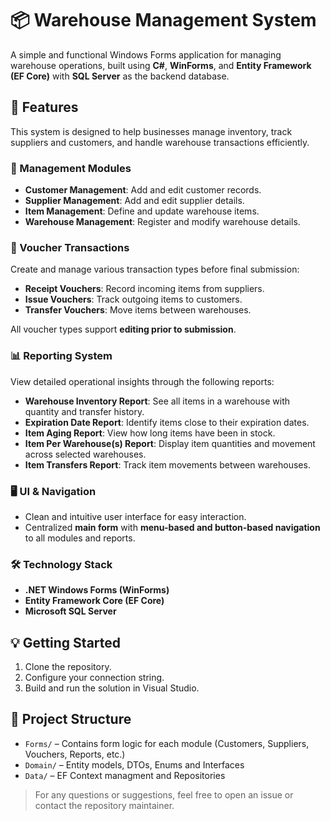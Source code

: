 # 📦 Warehouse Management System

A simple and functional Windows Forms application for managing warehouse operations, built using **C#**, **WinForms**, and **Entity Framework (EF Core)** with **SQL Server** as the backend database.

## 🚀 Features

This system is designed to help businesses manage inventory, track suppliers and customers, and handle warehouse transactions efficiently.

### 🔧 Management Modules
- **Customer Management**: Add and edit customer records.
- **Supplier Management**: Add and edit supplier details.
- **Item Management**: Define and update warehouse items.
- **Warehouse Management**: Register and modify warehouse details.

### 🧾 Voucher Transactions
Create and manage various transaction types before final submission:
- **Receipt Vouchers**: Record incoming items from suppliers.
- **Issue Vouchers**: Track outgoing items to customers.
- **Transfer Vouchers**: Move items between warehouses.

All voucher types support **editing prior to submission**.

### 📊 Reporting System
View detailed operational insights through the following reports:
- **Warehouse Inventory Report**: See all items in a warehouse with quantity and transfer history.
- **Expiration Date Report**: Identify items close to their expiration dates.
- **Item Aging Report**: View how long items have been in stock.
- **Item Per Warehouse(s) Report**: Display item quantities and movement across selected warehouses.
- **Item Transfers Report**: Track item movements between warehouses.

### 🖥️ UI & Navigation
- Clean and intuitive user interface for easy interaction.
- Centralized **main form** with **menu-based and button-based navigation** to all modules and reports.

### 🛠️ Technology Stack
- **.NET Windows Forms (WinForms)**
- **Entity Framework Core (EF Core)**
- **Microsoft SQL Server**

## 💡 Getting Started

1. Clone the repository.
2. Configure your connection string.
3. Build and run the solution in Visual Studio.

## 📂 Project Structure
- `Forms/` – Contains form logic for each module (Customers, Suppliers, Vouchers, Reports, etc.)
- `Domain/` – Entity models, DTOs, Enums and Interfaces
- `Data/` – EF Context managment and Repositories

> For any questions or suggestions, feel free to open an issue or contact the repository maintainer.
